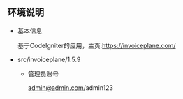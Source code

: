 ## 环境说明

* 基本信息

  基于CodeIgniter的应用，主页:https://invoiceplane.com/

* src/invoiceplane/1.5.9

  * 管理员账号

    admin@admin.com/admin123




